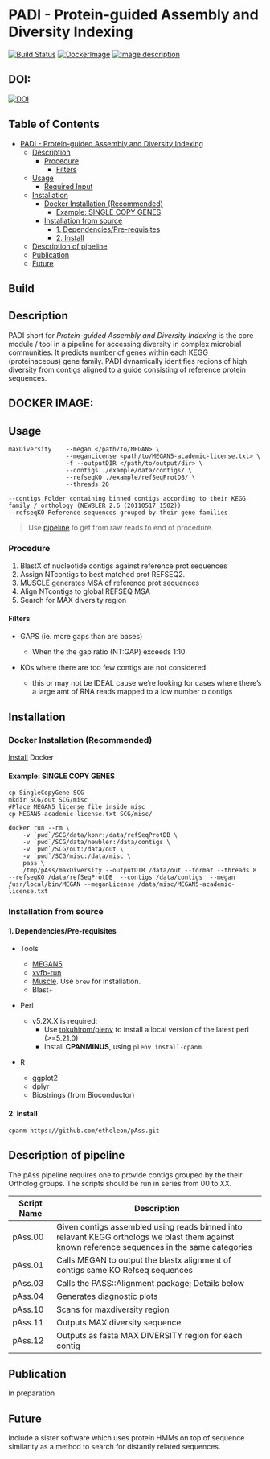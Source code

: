 PADI - Protein-guided Assembly and Diversity Indexing
====

[![Build Status](https://travis-ci.org/etheleon/pAss.svg?branch=master)](https://travis-ci.org/etheleon/pAss)
[![DockerImage](https://images.microbadger.com/badges/version/etheleon/newpass.svg)](http://microbadger.com/images/etheleon/newpass "Get your own version badge on microbadger.com")
[![Image description](https://images.microbadger.com/badges/image/etheleon/newpass.svg)](http://microbadger.com/images/etheleon/newpass "Get your own image badge on microbadger.com")

## DOI:

[![DOI](https://zenodo.org/badge/19045/etheleon/pAss.svg)](https://zenodo.org/badge/latestdoi/19045/etheleon/pAss) 

## Table of Contents
  * [PADI - Protein-guided Assembly and Diversity Indexing](#padi---protein-guided-assembly-and-diversity-indexing)
    * [Description](#description)
      * [Procedure](#procedure)
        * [Filters](#filters)
    * [Usage](#usage)
      * [Required Input](#required-input)
    * [Installation](#installation)
      * [Docker Installation (Recommended)](#docker-installation-recommended)
        * [Example: SINGLE COPY GENES](#example-single-copy-genes)
      * [Installation from source](#installation-from-source)
        * [1. Dependencies/Pre-requisites](#1-dependenciespre-requisites)
        * [2. Install](#2-install)
    * [Description of pipeline](#description-of-pipeline)
    * [Publication](#publication)
    * [Future](#future)
## Build 

## Description

PADI short for _Protein-guided Assembly and Diversity Indexing_ is the core module / tool in a pipeline for accessing diversity in complex microbial communities.
It predicts number of genes within each KEGG (proteinaceous) gene family.
PADI dynamically identifies regions of high diversity from contigs aligned to a guide consisting of reference protein sequences.

## DOCKER IMAGE: 

## Usage

    maxDiversity    --megan </path/to/MEGAN> \
                    --meganLicense <path/to/MEGAN5-academic-license.txt> \
                    -f --outputDIR </path/to/output/dir> \
                    --contigs ./example/data/contigs/ \
                    --refseqKO ./example/refSeqProtDB/ \
                    --threads 20

    --contigs Folder containing binned contigs according to their KEGG family / orthology (NEWBLER 2.6 (20110517_1502))
    --refseqKO Reference sequences grouped by their gene families 

> Use [pipeline](https://github.com/quanyu2015/ngs_pipeline) to get from raw reads to end of procedure.

### Procedure

1. BlastX of nucleotide contigs against reference prot sequences
2. Assign NTcontigs to best matched prot REFSEQ2.
3. MUSCLE generates MSA of reference prot sequences
4. Align NTcontigs to global REFSEQ MSA
3. Search for MAX diversity region

#### Filters

* GAPS (ie. more gaps than are bases)
  * When the the gap ratio (NT:GAP) exceeds 1:10

* KOs where there are too few contigs are not considered
  * this or may not be IDEAL cause we’re looking for cases where there’s a large amt of RNA reads mapped to a low number o contigs


## Installation

### Docker Installation (Recommended)

[Install](https://docs.docker.com/engine/installation/) Docker

#### Example: SINGLE COPY GENES

    cp SingleCopyGene SCG
    mkdir SCG/out SCG/misc
    #Place MEGAN5 license file inside misc
    cp MEGAN5-academic-license.txt SCG/misc/

    docker run --rm \
        -v `pwd`/SCG/data/konr:/data/refSeqProtDB \
        -v `pwd`/SCG/data/newbler:/data/contigs \
        -v `pwd`/SCG/out:/data/out \
        -v `pwd`/SCG/misc:/data/misc \
        pass \
        /tmp/pAss/maxDiversity --outputDIR /data/out --format --threads 8 --refseqKO /data/refSeqProtDB  --contigs /data/contigs  --megan /usr/local/bin/MEGAN --meganLicense /data/misc/MEGAN5-academic-license.txt 

### Installation from source

#### 1. Dependencies/Pre-requisites

* Tools
    * [MEGAN5](http://ab.inf.uni-tuebingen.de/software/megan/) 
    * [xvfb-run](http://manpages.ubuntu.com/manpages/lucid/man1/xvfb-run.1.html)
    * [Muscle](https://github.com/Homebrew/homebrew-science). Use `brew` for installation.
    * Blast+

* Perl
    * v5.2X.X is required:
       * Use [tokuhirom/plenv](https://github.com/tokuhirom/plenv) to install a local version of the latest perl (>=5.21.0)
       * Install **CPANMINUS**, using `plenv install-cpanm`

* R
  * ggplot2
  * dplyr
  * Biostrings (from Bioconductor)

#### 2. Install

    cpanm https://github.com/etheleon/pAss.git

## Description of pipeline

The pAss pipeline requires one to provide contigs grouped by the their Ortholog groups.
The scripts should be run in series from 00 to XX.

| Script Name | Description                                                                                                                                    |
| ---          | ---                                                                                                                                            |
| pAss.00     | Given contigs assembled using reads binned into relavant KEGG orthologs we blast them against known reference sequences in the same categories |
| pAss.01     | Calls MEGAN to output the blastx alignment of contigs same KO Refseq sequences                                                                 |
| pAss.03     | Calls the PASS::Alignment package; Details below                                                                                               |
| pAss.04     | Generates diagnostic plots                                                                                                                     |
| pAss.10     | Scans for maxdiversity region                                                                                                                                      |
| pAss.11     | Outputs MAX diversity sequence                                                                                                                                     |
| pAss.12     | Outputs as fasta MAX DIVERSITY region for each contig                                                                                          |

## Publication

In preparation

## Future

Include a sister software which uses protein HMMs on top of sequence similarity as a method to search for distantly related sequences.


